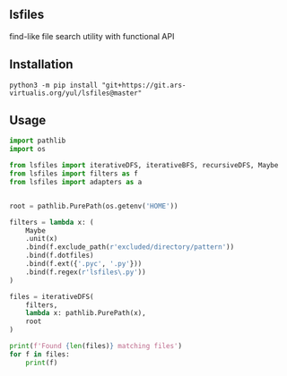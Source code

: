 ## lsfiles
find-like file search utility with functional API


## Installation
``` shell
python3 -m pip install "git+https://git.ars-virtualis.org/yul/lsfiles@master"
```

## Usage
```python
import pathlib
import os

from lsfiles import iterativeDFS, iterativeBFS, recursiveDFS, Maybe
from lsfiles import filters as f
from lsfiles import adapters as a


root = pathlib.PurePath(os.getenv('HOME'))

filters = lambda x: (
	Maybe
	.unit(x)
	.bind(f.exclude_path(r'excluded/directory/pattern'))
	.bind(f.dotfiles)
	.bind(f.ext({'.pyc', '.py'}))
	.bind(f.regex(r'lsfiles\.py'))
)

files = iterativeDFS(
	filters,
	lambda x: pathlib.PurePath(x),
	root
)

print(f'Found {len(files)} matching files')
for f in files:
	print(f)
```
